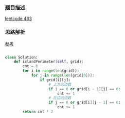 ### 题目描述

[leetcode 463](https://leetcode-cn.com/problems/island-perimeter/)

### 思路解析

[参考](https://leetcode-cn.com/problems/island-perimeter/solution/qiu-yi-ban-ji-ke-by-danvychan/)

```python

class Solution:
    def islandPerimeter(self, grid):
        cnt = 0
        for i in range(len(grid)):
            for j in range(len(grid[0])):
                if grid[i][j]:
                    # 上方的边数
                    if i == 0 or grid[i - 1][j] == 0:
                        cnt += 1
                    # 左边的边数
                    if j == 0 or grid[i][j - 1] == 0:
                        cnt += 1
        return cnt * 2

```
